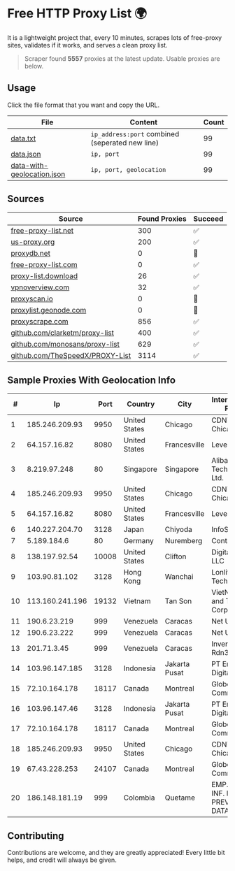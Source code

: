 
# Free HTTP Proxy List 🌍

It is a lightweight project that, every 10 minutes, scrapes lots of free-proxy sites, validates if it works, and serves a clean proxy list.


> Scraper found **5557** proxies at the latest update. Usable proxies are below.

## Usage

Click the file format that you want and copy the URL.


|File|Content|Count|
|----|-------|-----|
|[data.txt](https://raw.githubusercontent.com/themiralay/Proxy-List-World/master/data.txt)|`ip_address:port` combined (seperated new line)|99|
|[data.json](https://raw.githubusercontent.com/themiralay/Proxy-List-World/master/data.json)|`ip, port`|99|
|[data-with-geolocation.json](https://raw.githubusercontent.com/themiralay/Proxy-List-World/master/data-with-geolocation.json)|`ip, port, geolocation`|99|

## Sources

|Source|Found Proxies|Succeed|
|------|-------------|-------|
|[free-proxy-list.net](https://free-proxy-list.net)|300|✅|
|[us-proxy.org](https://www.us-proxy.org)|200|✅|
|[proxydb.net](http://proxydb.net)|0|🚫|
|[free-proxy-list.com](https://free-proxy-list.com/?page=&port=&type%5B%5D=http&type%5B%5D=https&up_time=0&search=Search)|0|✅|
|[proxy-list.download](https://www.proxy-list.download/HTTP)|26|✅|
|[vpnoverview.com](https://vpnoverview.com/privacy/anonymous-browsing/free-proxy-servers)|32|✅|
|[proxyscan.io](https://www.proxyscan.io)|0|🚫|
|[proxylist.geonode.com](https://proxylist.geonode.com/api/proxy-list?limit=300&page=1&sort_by=lastChecked&sort_type=desc&protocols=http,https)|0|🚫|
|[proxyscrape.com](https://api.proxyscrape.com/v2/?request=displayproxies&protocol=http&timeout=10000&country=all&ssl=all&anonymity=all)|856|✅|
|[github.com/clarketm/proxy-list](https://raw.githubusercontent.com/clarketm/proxy-list/master/proxy-list-raw.txt)|400|✅|
|[github.com/monosans/proxy-list](https://raw.githubusercontent.com/monosans/proxy-list/main/proxies/http.txt)|629|✅|
|[github.com/TheSpeedX/PROXY-List](https://raw.githubusercontent.com/TheSpeedX/PROXY-List/master/http.txt)|3114|✅|


## Sample Proxies With Geolocation Info

|#|Ip|Port|Country|City|Internet Service Provider|
|-|--|----|-------|----|-------------------------|
|1|185.246.209.93|9950|United States|Chicago|CDN77 - Chicago POP II|
|2|64.157.16.82|8080|United States|Francesville|Level 3|
|3|8.219.97.248|80|Singapore|Singapore|Alibaba (US) Technology Co., Ltd.|
|4|185.246.209.93|9950|United States|Chicago|CDN77 - Chicago POP II|
|5|64.157.16.82|8080|United States|Francesville|Level 3|
|6|140.227.204.70|3128|Japan|Chiyoda|InfoSphere|
|7|5.189.184.6|80|Germany|Nuremberg|Contabo GmbH|
|8|138.197.92.54|10008|United States|Clifton|DigitalOcean, LLC|
|9|103.90.81.102|3128|Hong Kong|Wanchai|Lonlife Technology Co.|
|10|113.160.241.196|19132|Vietnam|Tan Son|VietNam Post and Telecom Corporation|
|11|190.6.23.219|999|Venezuela|Caracas|Net Uno|
|12|190.6.23.222|999|Venezuela|Caracas|Net Uno|
|13|201.71.3.45|999|Venezuela|Caracas|Inversiones Rdn3 C.A|
|14|103.96.147.185|3128|Indonesia|Jakarta Pusat|PT Era Awan Digital|
|15|72.10.164.178|18117|Canada|Montreal|GloboTech Communications|
|16|103.96.147.46|3128|Indonesia|Jakarta Pusat|PT Era Awan Digital|
|17|72.10.164.178|18117|Canada|Montreal|GloboTech Communications|
|18|185.246.209.93|9950|United States|Chicago|CDN77 - Chicago POP II|
|19|67.43.228.253|24107|Canada|Montreal|GloboTech Communications|
|20|186.148.181.19|999|Colombia|Quetame|EMP. DE TEC. E INF. DA PREVIDENCIA - DATAPREV|



## Contributing

Contributions are welcome, and they are greatly appreciated! Every
little bit helps, and credit will always be given.

